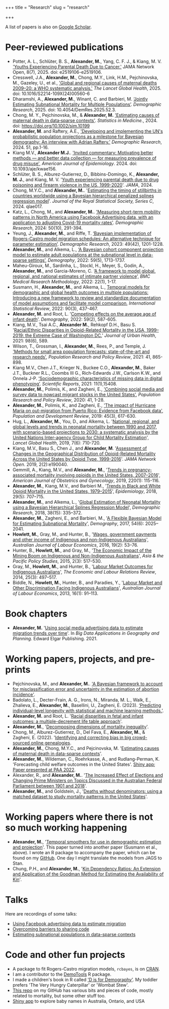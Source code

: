+++
title = "Research"
slug = "research"

+++


A list of papers is also on [Google Scholar](https://scholar.google.ca/citations?user=EoBHlPQAAAAJ&hl=en&authuser=1). 


# Peer-reviewed publications
- Potter, A. L., Schlüter, B. S., **Alexander, M.**, Yang, C. F. J., & Kiang, M. V. ['Youths Experiencing Parental Death Due to Cancer.'](https://jamanetwork.com/journals/jamanetworkopen/fullarticle/2836049) JAMA Network Open, 8(7), 2025. doi: e2519106-e2519106.
- Cresswell, J.A., **Alexander, M.**, Chong, M.Y., Link, H.M., Pejchinovska, M., Gazeley, U., et al., ['Global and regional causes of maternal deaths 2009–20: a WHO systematic analysis.'](https://www.thelancet.com/journals/langlo/article/PIIS2214-109X(24)00560-6/fulltext) *The Lancet Global Health*, 2025. doi: 10.1016/S2214-109X(24)00560-6
- Dharamshi, A., **Alexander, M.**, Winant, C. and Barbieri, M. [‘Jointly Estimating Subnational Mortality for Multiple Populations’](https://www.demographic-research.org/articles/volume/52/3). *Demographic Research*, 2025. doi: 10.4054/DemRes.2025.52.3.
- Chong, M. Y., Pejchinovska, M., & **Alexander, M.** ['Estimating causes of maternal death in data‐sparse contexts'](https://onlinelibrary.wiley.com/doi/10.1002/sim.10199). *Statistics in Medicine.*, 2024.  doi: https://doi.org/10.1002/sim.10199
- **Alexander, M**. and Raftery, A.E., ['Developing and implementing the UN's probabilistic population projections as a milestone for Bayesian demography: An interview with Adrian Raftery.'](https://www.demographic-research.org/articles/volume/51/1) *Demographic Research*, 2024. 51, pp.1-16.
- Kiang M.V., **Alexander M.J.**. ['Invited commentary: Motivating better methods — and better data collection — for measuring prevalence of drug misuse'](https://academic.oup.com/aje/advance-article-abstract/doi/10.1093/aje/kwae156/7699732?login=false), *American Journal of Epidemiology*. 2024. doi: 10.1093/aje/kwae156. 
- Schlüter, B. S., Alburez-Gutierrez, D., Bibbins-Domingo, K., **Alexander, M. J.**, and Kiang, M. V. '[Youth experiencing parental death due to drug poisoning and firearm violence in the US, 1999-2020](https://jamanetwork.com/journals/jama/article-abstract/2818482)'. *JAMA*, 2024.
- Chong, M.Y.C., and **Alexander, M.**. '[Estimating the timing of stillbirths in countries worldwide using a Bayesian hierarchical penalized splines regression model](https://academic.oup.com/jrsssc/advance-article/doi/10.1093/jrsssc/qlae017/7636258)'. *Journal of the Royal Statistical Society, Series C*, 2024. qlae017.
- Katz, L., Chong, M., and **Alexander, M.**. ['Measuring short-term mobility patterns in North America using Facebook Advertising data, with an application to adjusting Covid-19 mortality rates'](https://www.demographic-research.org/articles/volume/50/10/). *Demographic Research*, 2024: 50(10), 291-394. 
- Yeung, J., **Alexander, M.**, and Riffe, T.  [‘Bayesian implementation of Rogers-Castro model migration schedules: An alternative technique for parameter estimation’](https://www.demographic-research.org/articles/volume/49/42). *Demographic Research*, 2023: 49(42), 1201-1228. 
- **Alexander, M.**, and Alkema, L., [‘A Bayesian cohort component projection model to estimate adult populations at the subnational level in data-sparse settings’](https://read.dukeupress.edu/demography/article/59/5/1713/318087/A-Bayesian-Cohort-Component-Projection-Model-to), *Demography*, 2022: 59(5), 1713-1737.
- Maheu-Giroux, M., Sardinha, L., Stockl, H., Meyer, S., Godin, A., **Alexander, M.**, and Garcia-Moreno, C. ‘[A framework to model global, regional, and national estimates of intimate partner violence](https://bmcmedresmethodol.biomedcentral.com/articles/10.1186/s12874-022-01634-5)’, *BMC Medical Research Methodology*, 2022: 22(1), 1-17.
- Susmann, H., **Alexander, M.**, and Alkema, L., [Temporal models for demographic and global health outcomes in multiple populations: Introducing a new framework to review and standardize documentation of model assumptions and facilitate model comparison](https://onlinelibrary.wiley.com/doi/10.1111/insr.12491), *International Statistical Review*,  2022: 90(3), 437-467.
- **Alexander, M.** and Root, L. '[Competing effects on the average age of infant death](https://read.dukeupress.edu/demography/article/doi/10.1215/00703370-9779784/294667/Competing-Effects-on-the-Average-Age-of-Infant)'. *Demography*, 2022: 59(2), 587-605.
- Kiang, M.V., Tsai A.C., **Alexander M.**, Rehkopf D.H., Basu S. '[Racial/Ethnic Disparities in Opioid-Related Mortality in the USA, 1999–2019: the Extreme Case of Washington DC.](https://pubmed.ncbi.nlm.nih.gov/34664185/)' *Journal of Urban Health*, 2021: 98(6), 589.
- Wilson, T., Grossman, I., **Alexander, M.**, Rees, P., and Temple, J. ['Methods for small area population forecasts: state-of-the-art and research needs'](https://link.springer.com/article/10.1007/s11113-021-09671-6), *Population Research and Policy Review*, 2021: 41, 865-898.
- Kiang M.V., Chen J.T., Krieger N., Buckee C.O., **Alexander, M.**, Baker J.T., Buckner R.L.,
Coombs III G., Rich-Edwards J.W., Carlson K.W., and Onnela J-P. [‘Sociodemographic characteristics of missing data in digital phenotyping’](https://www.nature.com/articles/s41598-021-94516-7). *Scientific Reports*, 2021: 11(1),15408. 
- **Alexander, M.**, Polimis, K., and Zagheni, E., ['Combining social media and survey data to nowcast migrant stocks in the United States'](https://link.springer.com/article/10.1007/s11113-020-09599-3), *Population Research and Policy Review*, 2020: 41, 1-28. 
- **Alexander, M.**, Polimis, K., and Zagheni, E., ['The impact of Hurricane Maria on out-migration from Puerto Rico: Evidence from Facebook data'](https://www.jstor.org/stable/45216967), *Population and Development Review*,  2019: 45(3), 617-630. 
- Hug, L., **Alexander, M.**, You, D., and Alkema, L. '[National, regional, and global levels and trends in neonatal mortality between 1990 and 2017, with scenario-based projections to 2030: a systematic analysis by the United Nations Inter-agency Group for Child Mortality Estimation](https://www.thelancet.com/journals/langlo/article/PIIS2214-109X(19)30163-9/fulltext)', *Lancet Global Health*, 2019, 7(6): 710-720. 
- Kiang, M.V., Basu S., Chen J., and **Alexander, M**. '[Assessment of Changes in the Geographical Distribution of Opioid-Related Mortality Across the United States by Opioid Type, 1999-2016](https://jamanetwork.com/journals/jamanetworkopen/fullarticle/2725487)'. *JAMA Network Open*. 2019, 2(2):e190040.
- Gemmill, A., Kiang, M.V., and **Alexander, M.**, '[Trends in pregnancy-associated mortality involving opioids in the United States, 2007–2016](https://www.ajog.org/article/S0002-9378(18)30820-2/fulltext)', *American Journal of Obstetrics and Gynecology*, 2019, 220(1): 115-116.
- **Alexander, M.**, Kiang, M.V., and Barbieri M., '[Trends in Black and White Opioid Mortality in the United States, 1979–2015](https://journals.lww.com/epidem/Fulltext/2018/09000/Trends_in_Black_and_White_Opioid_Mortality_in_the.16.aspx)', *Epidemiology*, 2018, 29(5): 707–715.
- **Alexander, M.**, and Alkema, L., '[Global Estimation of Neonatal Mortality using a Bayesian Hierarchical Splines Regression Model](https://www.demographic-research.org/volumes/vol38/15/default.htm)', *Demographic Research*, 2018, 38(15): 335–372.
- **Alexander, M.**, Zagheni, E., and Barbieri, M., '[A Flexible Bayesian Model for Estimating Subnational Mortality](https://link.springer.com/article/10.1007/s13524-017-0618-7)', *Demography*, 2017, 54(6): 2025–2041.
- **Howlett, M.**, Gray, M., and Hunter, B., '[Wages, government payments and other income of Indigenous and non-Indigenous Australians](https://www.proquest.com/docview/1857262478?pq-origsite=gscholar&parentSessionId=zTF77rxFjqioNCrebaxo%2Bns99sFdIGIBMkJcRnGH144%3D)', *Australian Journal of Labour Economics*, 2016, 19(2): 53–76.
- Hunter, B., **Howlett, M.**, and Gray, M., '[The Economic Impact of the Mining Boom on Indigenous and Non-Indigenous Australians](https://onlinelibrary.wiley.com/doi/full/10.1002/app5.99#:~:text=Average%20household%20incomes%20are%20higher,employment%20rate%20in%20mining%20areas.)', *Asia & the Pacific Policy Studies*, 2015, 2(3): 517–530.
- Gray, M., **Howlett, M.**, and Hunter, B., '[Labour Market Outcomes for Indigenous Australians](https://journals.sagepub.com/doi/abs/10.1177/1035304614545943)', *The Economic and Labour Relations Review*, 2014, 25(3): 497–517.
- Biddle, N., **Howlett, M.**, Hunter, B., and Paradies, Y., '[Labour Market and Other Discrimination Facing Indigenous Australians](https://ajle.org/index.php/ajle_home/article/view/134)', *Australian Journal of Labour Economics*, 2013, 16(1): 91–113.

# Book chapters
- **Alexander, M.**  '[Using social media advertising data to estimate migration trends over time](https://www.elgaronline.com/view/edcoll/9781789909784/9781789909784.00007.xml)'. In *Big Data Applications in Geography and Planning*. Edward Elgar Publishing. 2021.


# Working papers, projects, and pre-prints
- Pejchinovska, M., and **Alexander, M.**. ['A Bayesian framework to account for misclassification error and uncertainty in the estimation of abortion incidence'](https://osf.io/preprints/socarxiv/uz8ev/).
- Badolato, L., Decter-Frain, A. G., Irons, N., Miranda, M. L., Walk, E., Zhalieva, E., **Alexander, M.**, Basellini, U., Zagheni, E. (2023). [‘Predicting individual-level longevity with statistical and machine learning methods.’](https://www.demogr.mpg.de/papers/working/wp-2023-008.pdf).
- **Alexander, M.** and Root, L. '[Racial disparities in fetal and infant outcomes: a multiple-decrement life table approach](https://osf.io/preprints/socarxiv/k5qp7/)'. 
- **Alexander, M.**, '[Decomposing dimensions of mortality inequality](https://osf.io/preprints/socarxiv/uqwxj)'.
- Chong, M., Alburez-Gutierrez, D., Del Fava, E., **Alexander, M.**, \& Zagheni, E. (2022). '[Identifying and correcting bias in big crowd-sourced online genealogies](https://www.demogr.mpg.de/papers/working/wp-2022-005.pdf).
- **Alexander, M.**, Chong, M.Y.C., and Pejcinovska, M. '[Estimating causes of maternal death in data-sparse contexts](https://arxiv.org/abs/2101.05240)'.
- **Alexander, M.**, Wildeman, C., Roehrkasse, A., and Rudlang-Perman, K. 'Forecasting child welfare outcomes in the United States'. [Shiny app](https://monica-alexander.shinyapps.io/foster_care/); [Paper presented at PAA 2022](/pdf/fc_paa.pdf).
- Alexander, R., and **Alexander, M.**. '[The Increased Effect of Elections and Changing Prime Ministers on Topics Discussed in the Australian Federal Parliament between 1901 and 2018](https://arxiv.org/abs/2111.09299)'.
- **Alexander, M.**, and Goldstein, J., '[Deaths without denominators: using a matched dataset to study mortality patterns in the United States](https://osf.io/preprints/socarxiv/q79ye/)'.


# Working papers where there is not so much working happening
- **Alexander, M.**, '[Temporal smoothers for use in demographic estimation and projection](/pdf/temporal_smoothing.pdf)'. This paper turned into another paper (Susmann et al., above). I wrote an R package to accompany the paper, which can be found on my [GitHub](https://github.com/MJAlexander/distortr). One day I might translate the models from JAGS to Stan.
- Chung, P.H., and **Alexander, M.**, '[Kin Dependency Ratios: An Extension and Application of the Goodman Method for Estimating the Availability of Kin](https://p-chung.com/paa/2019/abstract/)'.


# Talks

Here are recordings of some talks: 

- [Using Facebook advertising data to estimate migration](https://www.youtube.com/watch?v=xM1vf_KT76g)
- [Overcoming barriers to sharing code](https://www.youtube.com/watch?v=yvM2C6aZ94k)
- [Estimating subnational populations in data-sparse contexts](https://www.youtube.com/watch?v=OyDEfGfDoCo&feature=youtu.be)


# Code and other fun projects

- A package to fit Rogers-Castro migration models, `rcbayes`, is on [CRAN](https://cran.uib.no/web/packages/rcbayes/index.html). 
- I am a contributor to the [DemoTools](https://timriffe.github.io/DemoTools/) R package.
- I made a children's book in R called ['D is for Demography'](https://github.com/MJAlexander/d_is_for_demography). My toddler prefers 'The Very Hungry Caterpillar' or 'Wombat Stew'.
- [This repo](https://github.com/MJAlexander/states-mortality) on my GitHub has various bits and pieces of code, mostly related to mortality, but some other stuff too. 
- [Shiny app](https://monica-alexander.shinyapps.io/babynames_app/) to explore baby names in Australia, Ontario, and USA




